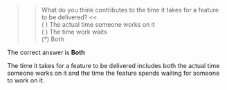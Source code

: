 >> What do you think contributes to the time it takes for a feature to be delivered? <<  
( ) The actual time someone works on it  
( ) The time work waits  
(*) Both  

The correct answer is **Both**  

The time it takes for a feature to be delivered includes both the actual time someone works on it and the time the feature spends waiting for someone to work on it.  
